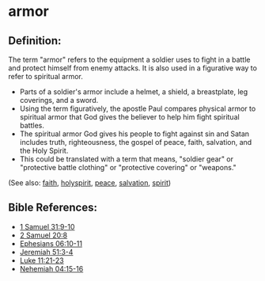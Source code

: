 # armor #

## Definition: ##

The term "armor" refers to the equipment a soldier uses to fight in a battle and protect himself from enemy attacks. It is also used in a figurative way to refer to spiritual armor.

* Parts of a soldier's armor include a helmet, a shield, a breastplate, leg coverings, and a sword.
* Using the term figuratively, the apostle Paul compares physical armor to spiritual armor that God gives the believer to help him fight spiritual battles.
* The spiritual armor God gives his people to fight against sin and Satan includes truth, righteousness, the gospel of peace, faith, salvation, and the Holy Spirit.
* This could be translated with a term that means, "soldier gear" or "protective battle clothing" or "protective covering" or "weapons."

(See also:  [faith](../kt/faith.md), [holyspirit](../kt/holyspirit.md), [peace](../other/peace.md), [salvation](../kt/salvation.md),  [spirit](../kt/spirit.md))

## Bible References: ##

* [1 Samuel 31:9-10](https://door43.org/en/bible/notes/1sa/31/09)
* [2 Samuel 20:8](https://door43.org/en/bible/notes/2sa/20/08)
* [Ephesians 06:10-11](https://door43.org/en/bible/notes/eph/06/10)
* [Jeremiah 51:3-4](https://door43.org/en/bible/notes/jer/51/03)
* [Luke 11:21-23](https://door43.org/en/bible/notes/luk/11/21)
* [Nehemiah 04:15-16](https://door43.org/en/bible/notes/neh/04/15)

